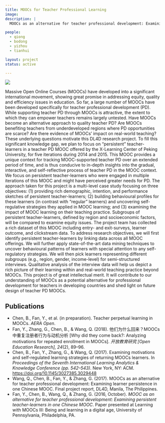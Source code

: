 ```yaml
---
title: MOOCs for Teacher Professional Learning
image:
description: |
  MOOCs as an alternative for teacher professional development: Examining persistent teacher-learners in one Chinese MOOC. Funded by the DL4D Research Network.

people:
  - qiong
  - bodong
  - yizhou
  - tianhui

layout: project
status: active

---
```


![](http://dl4d.org/wp-content/uploads/2016/05/dl4d-2x.png)

Massive Open Online Courses (MOOCs) have developed into a significant international movement, showing great promise in addressing equity, quality and efficiency issues in education. So far, a large number of MOOCs have been developed specifically for teacher professional development (PD). While supporting teacher PD through MOOCs is attractive, the extent to which they can empower teachers remains largely untested. Have MOOCs become an alternative approach to quality teacher PD? Are MOOCs benefiting teachers from underdeveloped regions where PD opportunities are scarce? Are there evidence of MOOCs’ impact on real-world teaching? These underlying questions motivate this DL4D research project. To fill this significant knowledge gap, we plan to focus on “persistent” teacher-learners in a teacher PD MOOC offered by the X-Learning Center of Peking University, for five iterations during 2014 and 2015. This MOOC provides a unique context for tracking MOOC-supported teacher PD over an extended period of time, and is thus conducive to in-depth insights into the gradual, interactive, and self-reflective process of teacher PD in the MOOC context. We focus on persistent teacher-learners who were engaged in multiple iterations of this MOOC and might have perceived greater needs for PD. The approach taken for this project is a multi-level case study focusing on three objectives: (1) providing rich demographic, intention, and performance sketches of persistent teacher-learners; (2) building behavioural profiles for these learners (in contrast with “regular” learners) and uncovering self-regulative strategies they applied in MOOC learning; and (3) examining the impact of MOOC learning on their teaching practice. Subgroups of persistent teacher-learners, defined by region and socioeconomic factors, will be compared to examine equity issues.  The project team has collected a rich dataset of this MOOC including entry- and exit-surveys, learner outcome, and clickstream data. To address research objectives, we will first identify persistent teacher-learners by linking data across all MOOC offerings. We will further apply state-of-the-art data mining techniques to uncover behavioural patterns of learners with special attention to any self-regulatory strategies. We will then pick learners representing different subgroups (e.g., region, gender, income-level) for semi-structured interviews. Qualitative analysis of the interview data will help us depict a rich picture of their learning within and real-world teaching practice beyond MOOCs. This project is of great intellectual merit.  It will contribute to our understanding of MOOCs as a potential alternative for professional development for teachers in developing countries and shed light on future design of teacher PD MOOCs.

## Publications

- Chen, B., Fan, Y., et al. (in preparation). Teacher perpetual learning in MOOCs. *AERA Open*. 
- Fan, Y., Zhang, G., Chen, B., & Wang, Q. (2018). 他们为什么回来？MOOCs中重复注册者行为与动机分析 [Why did they come back?: Analyzing motivations for repeated enrollment in MOOCs]. *开放教育研究 [Open Education Research], 24*(2), 89–96.
- Chen, B., Fan, Y., Zhang, G., & Wang, Q. (2017). Examining motivations and self-regulated learning strategies of returning MOOCs learners. In *Proceedings of the Seventh International Learning Analytics & Knowledge Conference (pp. 542–543)*. New York, NY: ACM. https://doi.org/10.1145/3027385.3029448
- Wang, Q., Chen, B., Fan, Y., & Zhang, G. (2017). MOOCs as an alternative for teacher professional development: Examining learner persistence in one Chinese MOOC. Final project report, DL4D, Manila, The Philippines.
- Fan, Y., Chen, B., Wang, Q., & Zhang, G. (2016, October). *MOOC as an alternative for teacher professional development: Examining persistent teacher-learners in one Chinese MOOC*. Paper presented at Learning with MOOCs III: Being and learning in a digital age, University of Pennsylvania, Philadelphia, PA.
